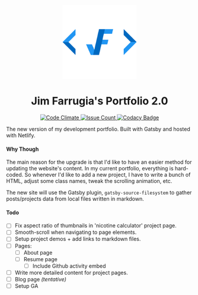 <div align="center">
  <img src="static/logos/logo-1024.png" alt="Logo" width='200px' height='200px'/>
  <h1>Jim Farrugia's Portfolio 2.0</h1>
  <p>
    <a href="https://codeclimate.com/github/Jimfarrugia/gatsby-portfolio">
      <img src="https://codeclimate.com/github/Jimfarrugia/gatsby-portfolio/badges/gpa.svg" alt="Code Climate" />
    </a>
    <a href="https://codeclimate.com/github/Jimfarrugia/gatsby-portfolio">
      <img src="https://codeclimate.com/github/Jimfarrugia/gatsby-portfolio/badges/issue_count.svg" alt="Issue Count" />
    </a>
    <a href="https://www.codacy.com/manual/Jimfarrugia/gatsby-portfolio?utm_source=github.com&amp;utm_medium=referral&amp;utm_content=Jimfarrugia/gatsby-portfolio&amp;utm_campaign=Badge_Grade">
      <img src="https://api.codacy.com/project/badge/Grade/d569e3b342fa42f4b6569ac2751d210b" alt="Codacy Badge" />
    </a>
  </p>
</div>

The new version of my development portfolio. Built with Gatsby and hosted with Netlify.

#### Why Though

The main reason for the upgrade is that I'd like to have an easier method for updating the website's content.  In my current portfolio, everything is hard-coded.  So whenever I'd like to add a new project, I have to write a bunch of HTML, adjust some class names, tweak the scrolling animation, etc.

The new site will use the Gatsby plugin, `gatsby-source-filesystem` to gather posts/projects data from local files written in markdown.

#### Todo
- [ ] Fix aspect ratio of thumbnails in 'nicotine calculator' project page.
- [ ] Smooth-scroll when navigating to page elements.
- [ ] Setup project demos + add links to markdown files.
- [ ] Pages:
  - [ ] About page
  - [ ] Resume page
    - [ ] Include Github activity embed
- [ ] Write more detailed content for project pages.
- [ ] Blog page *(tentative)*
- [ ] Setup GA
